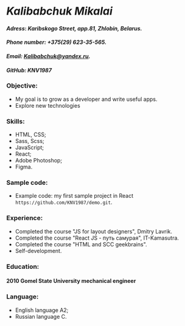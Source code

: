 # _Kalibabchuk Mikalai_

#### _Adress_: **_Karibskogo Street, app.81, Zhlobin, Belarus._**

#### _Phone number:_ **_+375(29) 623-35-565._**

#### _Email:_ ***Kalibabchuk@yandex.ru.***

#### _GitHub:_ **_KNV1987_**

### Objective:

- My goal is to grow as a developer and write useful apps.
- Explore new technologies

### Skills:

- HTML, CSS;
- Sass, Scss;
- JavaScript;
- React;
- Adobe Photoshop;
- Figma.

### Sample code:

- Example code: my first sample project in React `https://github.com/KNV1987/demo.git`.

### Experience:

- Completed the course "JS for layout designers", Dmitry Lavrik.
- Completed the course "React JS - путь самурая", IT-Kamasutra.
- Completed the course "HTML and SCC geekbrains".
- Self-development.

### Education:

#### 2010 Gomel State University mechanical engineer

### Language:

- English language A2;
- Russian language C.
